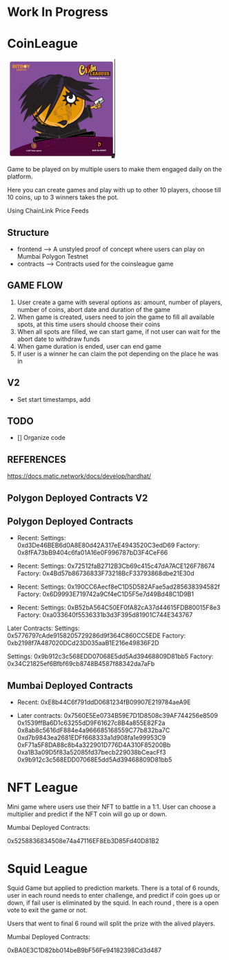 # Work In Progress

# CoinLeague

![image](assets/coins-league.png)

Game to be played on by multiple users to make them engaged daily on the platform.

Here you can create games and play with up to other 10 players, choose till 10 coins, up to 3 winners takes the pot.

Using ChainLink Price Feeds

## Structure

- frontend --> A unstyled proof of concept where users can play on Mumbai Polygon Testnet
- contracts --> Contracts used for the coinsleague game

## GAME FLOW

1. User create a game with several options as: amount, number of players, number of coins, abort date and duration of the game
2. When game is created, users need to join the game to fill all available spots, at this time users should choose their coins
3. When all spots are filled, we can start game, if not user can wait for the abort date to withdraw funds
4. When game duration is ended, user can end game
5. If user is a winner he can claim the pot depending on the place he was in

## V2

- Set start timestamps, add

## TODO

- [] Organize code

## REFERENCES

https://docs.matic.network/docs/develop/hardhat/

## Polygon Deployed Contracts V2

## Polygon Deployed Contracts

- Recent:
  Settings: 0xd3De46BEB6d0A8E80d42A317eE4943520C3edD69
  Factory: 0x8fFA73bB9404c6fa01A16e0F996787bD3F4CeF66

- Recent:
  Settings: 0x72512faB2712B3Cb69c415c47dA7ACE126F78674
  Factory: 0x4Bd57b86736833F73218BcF33793868dbe21E30d

- Recent:
  Settings: 0x190CC6Aecf8eC1D5D582AFae5ad285638394582f
  Factory: 0x6D9993E719742a9Cf4eC1D5F5e7d49Bd48C1D9B1

- Recent:
  Settings: 0xB52bA564C50EF0fA82cA37d44615FDB80015F8e3
  Factory: 0xa033640f5536331b3d3F395d81901C744E343767

Later Contracts:
Settings: 0x5776797cAde9158205729286d9f364C860CC5EDE
Factory: 0xb2198f7A487020DCd23D035aaB1E216e49836F2D

Settings: 0x9b912c3c568EDD07068E5dd5Ad39468809D81bb5
Factory: 0x34C21825ef6Bfbf69cb8748B4587f88342da7aFb

## Mumbai Deployed Contracts

- Recent:
  0xE8b44C6f791ddD0681234fB09907E219784aeA9E

- Later contracts:
  0x7560E5Ee0734B59E7D1D8508c39AF744256e8509
  0x1539ffBa6D1c63255dD9F61627c8B4a855E82F2a
  0x8ab8c5616dF884e4a966685168559C77b832ba7C
  0xd7b9843ea2681EDFf668333a1d908fa1e99953C9
  0xF71a5F8DA88c8b4a322901D776D4A310F85200Bb
  0xa1B3a09D5f83a52085fd37becb229038bCeacFf3
  0x9b912c3c568EDD07068E5dd5Ad39468809D81bb5

# NFT League

Mini game where users use their NFT to battle in a 1:1. User can choose a multiplier and predict if the NFT coin will go up or down.

Mumbai Deployed Contracts:

0x5258836834508e74a47116EF8Eb3D85Fd40D81B2

# Squid League

Squid Game but applied to prediction markets. There is a total of 6 rounds, user in each round needs to enter challenge, and predict if coin goes up or down, if fail user is eliminated by the squid. In each round , there is a open vote to exit the game or not.

Users that went to final 6 round will split the prize with the alived players.

Mumbai Deployed Contracts:

0xBA0E3C1D82bb014beB9bF56Fe94182398Cd3d487
